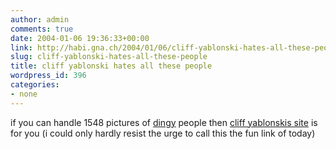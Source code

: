 ```yaml
---
author: admin
comments: true
date: 2004-01-06 19:36:33+00:00
link: http://habi.gna.ch/2004/01/06/cliff-yablonski-hates-all-these-people/
slug: cliff-yablonski-hates-all-these-people
title: cliff yablonski hates all these people
wordpress_id: 396
categories:
- none
---
```


if you can handle 1548 pictures of [dingy](http://dict.leo.org/?p=lURE.&search=dingy) people then [cliff yablonskis site](http://www.somethingawful.com/cliff/ihateyou/) is for you
(i could only hardly resist the urge to call this the fun link of today)
